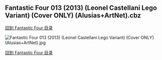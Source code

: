 ## Fantastic Four 013 (2013) (Leonel Castellani Lego Variant) (Cover ONLY) (Alusias+ArtNet).cbz


[回到 Fantastic Four 目录](https://github.com/alicewish/markdown/blob/master/series/Fantastic-Four.md)


![Fantastic Four 013 (2013) (Leonel Castellani Lego Variant) (Cover ONLY) (Alusias+ArtNet).jpg](https://wx1.sinaimg.cn/large/6a9fdecaly1fr0tpd46uoj21401pfwuj.jpg)

[回到 Fantastic Four 目录](https://github.com/alicewish/markdown/blob/master/series/Fantastic-Four.md)

